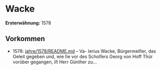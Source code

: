# Wacke

**Ersterwähnung:** 1578

## Vorkommen
- 1578: [jahre/1578/README.md](../jahre/1578/README.md) – Va-
lerius Wacke, Bürgermeiſter, das Geleit gegeben und, wie
ſie vor des Schoſſers Georg von Hoff Thür vorüber
gegangen, iſt Herr Günther zu...

